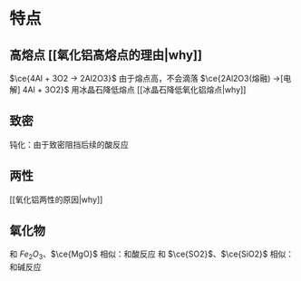 # 特点
## 高熔点 [[氧化铝高熔点的理由|why]]
$\ce{4Al + 3O2 -> 2Al2O3}$ 由于熔点高，不会滴落
$\ce{2Al2O3(熔融) ->[电解] 4Al + 3O2}$ 用冰晶石降低熔点 [[冰晶石降低氧化铝熔点|why]]
## 致密
钝化：由于致密阻挡后续的酸反应
## 两性
[[氧化铝两性的原因|why]]
## 氧化物
和 $Fe_2O_3$、$\ce{MgO}$ 相似：和酸反应
和 $\ce{SO2}$、$\ce{SiO2}$ 相似：和碱反应